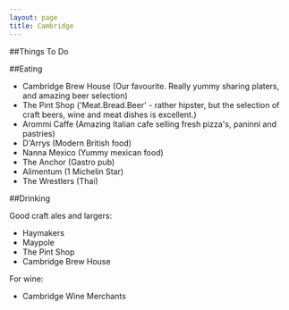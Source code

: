 ```yaml
---
layout: page
title: Cambridge
---
```


##Things To Do

##Eating

* Cambridge Brew House (Our favourite. Really yummy sharing platers, and amazing beer selection)
* The Pint Shop ('Meat.Bread.Beer' - rather hipster, but the selection of craft beers, wine and meat dishes is excellent.)
* Arommi Caffe (Amazing Italian cafe selling fresh pizza's, paninni and pastries)
* D'Arrys (Modern British food)
* Nanna Mexico (Yummy mexican food)
* The Anchor (Gastro pub)
* Alimentum (1 Michelin Star)
* The Wrestlers (Thai)

##Drinking

Good craft ales and largers:

* Haymakers
* Maypole
* The Pint Shop
* Cambridge Brew House

For wine:

* Cambridge Wine Merchants